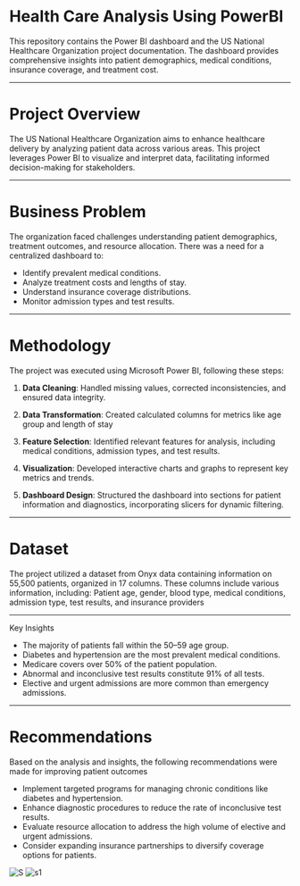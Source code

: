 # Health Care Analysis Using PowerBI
This repository contains the Power BI dashboard and the US National Healthcare Organization project documentation. The dashboard provides comprehensive insights into patient demographics, medical conditions, insurance coverage, and treatment cost.

---

# Project Overview

The US National Healthcare Organization aims to enhance healthcare delivery by analyzing patient data across various areas. This project leverages Power BI to visualize and interpret data, facilitating informed decision-making for stakeholders.

---

# Business Problem

The organization faced challenges understanding patient demographics, treatment outcomes, and resource allocation. There was a need for a centralized dashboard to:

* Identify prevalent medical conditions.
* Analyze treatment costs and lengths of stay.
* Understand insurance coverage distributions.
* Monitor admission types and test results.

---

# Methodology

The project was executed using Microsoft Power BI, following these steps:

1. **Data Cleaning**: Handled missing values, corrected inconsistencies, and ensured data integrity.

2. **Data Transformation**: Created calculated columns for metrics like age group and length of stay

3. **Feature Selection**: Identified relevant features for analysis, including medical conditions, admission types, and test results.

4. **Visualization**: Developed interactive charts and graphs to represent key metrics and trends.

5. **Dashboard Design**: Structured the dashboard into sections for patient information and diagnostics, incorporating slicers for dynamic filtering.

---

# Dataset

The project utilized a dataset from Onyx data containing information on 55,500 patients, organized in 17 columns. These columns include various information, including: Patient age, gender, blood type, medical conditions, admission type, test results, and insurance providers

---

Key Insights

* The majority of patients fall within the 50–59 age group.
* Diabetes and hypertension are the most prevalent medical conditions.
* Medicare covers over 50% of the patient population.
* Abnormal and inconclusive test results constitute 91% of all tests.
* Elective and urgent admissions are more common than emergency admissions.

---

# Recommendations
Based on the analysis and insights, the following recommendations were made for improving patient outcomes
* Implement targeted programs for managing chronic conditions like diabetes and hypertension.
* Enhance diagnostic procedures to reduce the rate of inconclusive test results.
* Evaluate resource allocation to address the high volume of elective and urgent admissions.
* Consider expanding insurance partnerships to diversify coverage options for patients.

![S](https://github.com/user-attachments/assets/9f8059d8-71a8-4e96-88e1-8bdf5326056b)
![s1](https://github.com/user-attachments/assets/418b9f5e-9c2c-4184-9acb-604cedf82f52)







